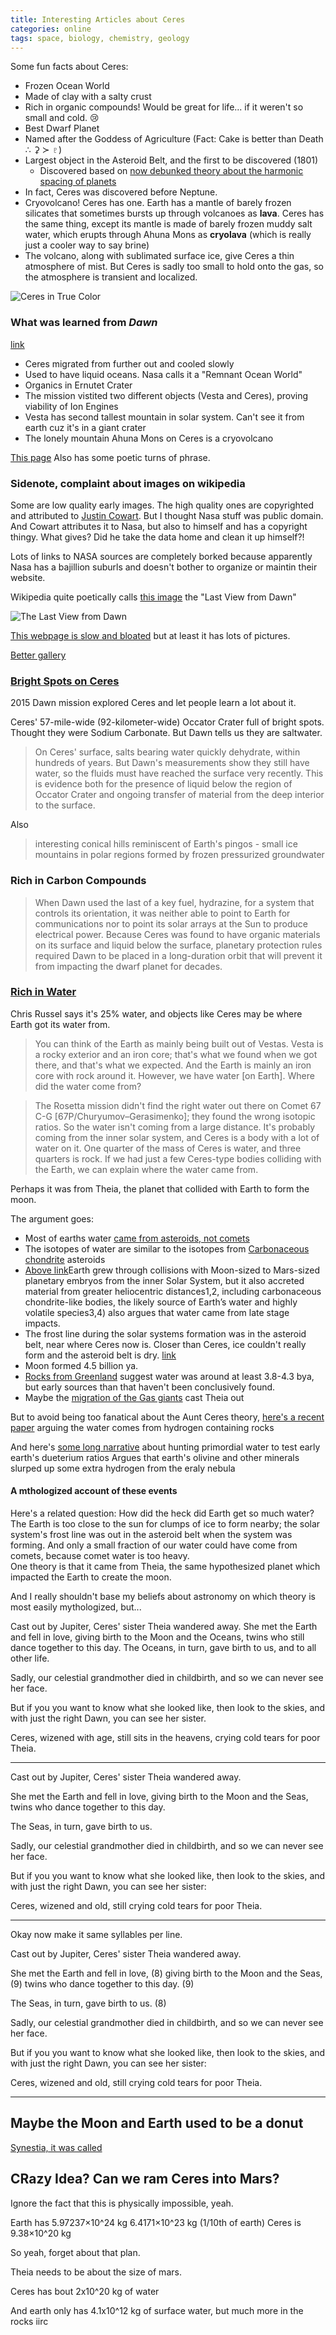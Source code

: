 ```yaml
---
title: Interesting Articles about Ceres
categories: online
tags: space, biology, chemistry, geology
---
```


Some fun facts about Ceres:

- Frozen Ocean World
- Made of clay with a salty crust
- Rich in organic compounds! Would be great for life... if it weren't so small and cold. :cry: 
- Best Dwarf Planet
- Named after the Goddess of Agriculture (Fact: Cake is better than Death ∴  ⚳ ≻ ♇)
- Largest object in the Asteroid Belt, and the first to be discovered (1801)
  - Discovered based on [now debunked theory about the harmonic spacing of planets](https://en.wikipedia.org/wiki/Phaeton_(hypothetical_planet))
- In fact, Ceres was discovered before Neptune. 
- Cryovolcano! Ceres has one. Earth has a mantle of barely frozen silicates that sometimes bursts up through volcanoes as **lava**. Ceres has the same thing, except its mantle is made of barely frozen muddy salt water, which erupts through Ahuna Mons as **cryolava** (which is really just a cooler way to say brine)
- The volcano, along with sublimated surface ice, give Ceres a thin atmosphere of mist. But Ceres is sadly too small to hold onto the gas, so the atmosphere is transient and localized.


![Ceres in True Color](https://www.nasa.gov/sites/default/files/styles/full_width_feature/public/thumbnails/image/pia21079-1041.jpg)

### What was learned from *Dawn*
[link](https://web.archive.org/web/20201020102156/https://solarsystem.nasa.gov/missions/dawn/mission/toolkit/highlights/)

- Ceres migrated from further out and cooled slowly
- Used to have liquid oceans. Nasa calls it a "Remnant Ocean World"
- Organics in Ernutet Crater
- The mission vistited two different objects (Vesta and Ceres), proving viability of Ion Engines
- Vesta has second tallest mountain in solar system. Can't see it from earth cuz it's in a giant crater
- The lonely mountain Ahuna Mons on Ceres is a cryovolcano

[This page](https://www.nasa.gov/feature/jpl/the-legacy-of-nasa-s-dawn-near-end-of-mission)
Also has some poetic turns of phrase.

### Sidenote, complaint about images on wikipedia

Some are low quality early images. The high quality ones are copyrighted and attributed to [Justin Cowart](https://www.flickr.com/photos/132160802@N06/22381131691/in/album-72157660169910681/).
But I thought Nasa stuff was public domain. And Cowart attributes it to Nasa, but also to himself and has a copyright thingy. 
What gives? Did he take the data home and clean it up himself?!

Lots of links to NASA sources are completely borked because apparently Nasa has a bajillion suburls and doesn't bother to organize or maintin their website.

Wikipedia quite poetically calls [this image](https://photojournal.jpl.nasa.gov/catalog/PIA22769) the "Last View from Dawn"

![The Last View from Dawn](https://upload.wikimedia.org/wikipedia/commons/thumb/4/4a/PIA22769-CeresDwarfPlanet-AhunaMons-LastLooks-20181101.jpg/800px-PIA22769-CeresDwarfPlanet-AhunaMons-LastLooks-20181101.jpg)

[This webpage is slow and bloated](https://solarsystem.nasa.gov/planets/dwarf-planets/ceres/overview/)
but at least it has lots of pictures.

[Better gallery](https://photojournal.jpl.nasa.gov/keywords/dp?sort=DESC&subselect=Mission:Dawn:)

### [Bright Spots on Ceres](https://www.jpl.nasa.gov/news/news.php?feature=7722)

2015 Dawn mission explored Ceres and let people learn a lot about it.

Ceres' 57-mile-wide (92-kilometer-wide) Occator Crater full of bright spots.
Thought they were Sodium Carbonate.
But Dawn tells us they are saltwater.

> On Ceres' surface, salts bearing water quickly dehydrate, within hundreds of years. But Dawn's measurements show they still have water, so the fluids must have reached the surface very recently. This is evidence both for the presence of liquid below the region of Occator Crater and ongoing transfer of material from the deep interior to the surface.

Also

> interesting conical hills reminiscent of Earth's pingos - small ice mountains in polar regions formed by frozen pressurized groundwater

### Rich in Carbon Compounds

> When Dawn used the last of a key fuel, hydrazine, for a system that controls its orientation, it was neither able to point to Earth for communications nor to point its solar arrays at the Sun to produce electrical power. Because Ceres was found to have organic materials on its surface and liquid below the surface, planetary protection rules required Dawn to be placed in a long-duration orbit that will prevent it from impacting the dwarf planet for decades.

### [Rich in Water](https://www.space.com/28776-nasa-dawn-ceres-russell-interview.html)

Chris Russel says it's 25% water, and objects like Ceres may be where Earth got its water from.

> You can think of the Earth as mainly being built out of Vestas. Vesta is a rocky exterior and an iron core; that's what we found when we got there, and that's what we expected. And the Earth is mainly an iron core with rock around it. However, we have water [on Earth]. Where did the water come from?

> The Rosetta mission didn't find the right water out there on Comet 67 C-G [67P/Churyumov–Gerasimenko]; they found the wrong isotopic ratios. So the water isn't coming from a large distance. It's probably coming from the inner solar system, and Ceres is a body with a lot of water on it. One quarter of the mass of Ceres is water, and three quarters is rock. If we had just a few Ceres-type bodies colliding with the Earth, we can explain where the water came from.

Perhaps it was from Theia, the planet that collided with Earth to form the moon.

The argument goes:

- Most of earths water [came from asteroids, not comets](https://www.space.com/27969-earth-water-from-asteroids-not-comets.html)
- The isotopes of water are similar to the isotopes from [Carbonaceous chondrite](https://ui.adsabs.harvard.edu/abs/2019NatAs...3..736B/abstract) asteroids
- [Above link](https://www.nature.com/articles/s41550-019-0779-y)Earth grew through collisions with Moon-sized to Mars-sized planetary embryos from the inner Solar System, but it also accreted material from greater heliocentric distances1,2, including carbonaceous chondrite-like bodies, the likely source of Earth’s water and highly volatile species3,4) also argues that water came from late stage impacts.
- The frost line during the solar systems formation was in the asteroid belt, near where Ceres now is. Closer than Ceres, ice couldn't really form and the asteroid belt is dry. [link](https://en.wikipedia.org/wiki/Frost_line_(astrophysics))
- Moon formed 4.5 billion ya. 
- [Rocks from Greenland](https://www.sciencedirect.com/science/article/abs/pii/S0301926812001921?via%3Dihub) suggest water was around at least 3.8-4.3 bya, but early sources than that haven't been conclusively found.
- Maybe the [migration of the Gas giants](https://www.nature.com/articles/nature03676) cast Theia out

But to avoid being too fanatical about the Aunt Ceres theory, [here's a recent paper](https://science.sciencemag.org/content/369/6507/1110) arguing the water comes from hydrogen containing rocks 

And here's [some long narrative](https://astronomy.com/magazine/2019/04/where-did-earths-water-come-from) about hunting primordial water to test early earth's dueterium ratios
Argues that earth's olivine and other minerals slurped up some extra hydrogen from the eraly nebula


#### A mthologized account of these events

Here's a related question: How did the heck did Earth get so much water?  
  The Earth is too close to the sun for clumps of ice to form nearby; the solar system's frost line was out in the asteroid belt when the system was forming. And only a small fraction of our water could have come from comets, because comet water is too heavy.  
  One theory is that it came from Theia, the same hypothesized planet which impacted the Earth to create the moon.
  
And I really shouldn't base my beliefs about astronomy on which theory is most easily mythologized, but...

Cast out by Jupiter, Ceres' sister Theia wandered away. 
She met the Earth and fell in love, 
giving birth to the Moon and the Oceans, 
twins who still dance together to this day.
The Oceans, in turn, gave birth to us, and to all other life.

Sadly, our celestial grandmother died in childbirth, 
and so we can never see her face.

But if you you want to know what she looked like, 
then look to the skies, 
and with just the right Dawn, 
you can see her sister. 

Ceres, wizened with age, still sits in the heavens, crying cold tears for poor Theia.

---

Cast out by Jupiter, Ceres' sister Theia wandered away. 

She met the Earth and fell in love, giving birth to the Moon and the Seas, twins who dance together to this day.

The Seas, in turn, gave birth to us.

Sadly, our celestial grandmother died in childbirth, and so we can never see her face.

But if you you want to know what she looked like, then look to the skies, and with just the right Dawn, you can see her sister: 

Ceres, wizened and old, still crying cold tears for poor Theia.

---
Okay now make it same syllables per line.

Cast out by Jupiter, Ceres' sister Theia wandered away. 

She met the Earth and fell in love, (8)
giving birth to the Moon and the Seas, (9)
twins who dance together to this day. (9)

The Seas, in turn, gave birth to us. (8)

Sadly, our celestial grandmother died in childbirth, and so we can never see her face.

But if you you want to know what she looked like, then look to the skies, and with just the right Dawn, you can see her sister: 

Ceres, wizened and old, still crying cold tears for poor Theia.

---

## Maybe the Moon and Earth used to be a donut

[Synestia, it was called](https://en.wikipedia.org/wiki/Synestia)



## CRazy Idea? Can we ram Ceres into Mars?

Ignore the fact that this is physically impossible, yeah. 

Earth has 5.97237×10^24 kg
6.4171×10^23 kg (1/10th of earth)
Ceres is 9.38×10^20 kg

So yeah, forget about that plan.

Theia needs to be about the size of mars.

Ceres has bout 2x10^20 kg of water

And earth only has 4.1x10^12 kg of surface water, but  much more in the rocks iirc






